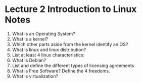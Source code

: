# Lecture 2 Introduction to Linux Notes 

1. What is an Operating System?
2. What is a kernel?
3. Which other parts aside from the kernel identify an OS?
4. What is linux and linux distribution?
5. List at least 4 linux characteristics:
6. What is Debian?
7. List and define the different types of licensing agreements
8.  What is Free Software? Define the 4 freedoms.
9.  What is virtualization?

